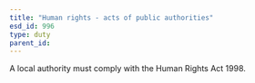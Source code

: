 ```yaml
---
title: "Human rights - acts of public authorities"
esd_id: 996
type: duty
parent_id:  
---
```


A local authority must comply with the Human Rights Act 1998.

